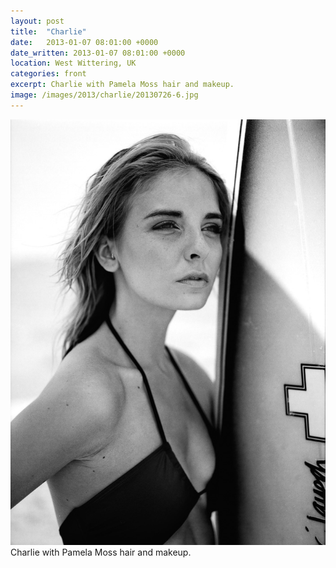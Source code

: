 ```yaml
---
layout: post
title:  "Charlie"
date:   2013-01-07 08:01:00 +0000
date_written: 2013-01-07 08:01:00 +0000
location: West Wittering, UK
categories: front
excerpt: Charlie with Pamela Moss hair and makeup.
image: /images/2013/charlie/20130726-6.jpg
---
```

<img src='/images/2013/charlie/20130726-6.jpg'/>
Charlie with Pamela Moss hair and makeup.
